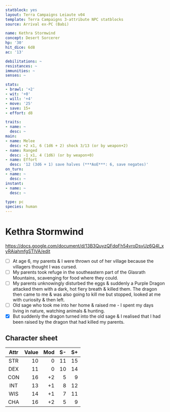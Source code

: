 ```yaml
---
statblock: yes
layout: Terra Campaigns Leiaute v04
template: Terra Campaigns 3-attribute NPC statblocks
source: Arrival ex-PC (Babi)

name: Kethra Stormwind
concept: Desert Sorcerer
hp: '30'
hit_dice: 6d8
ac: '13'

debilitations: ~
resistances: ~
immunities: ~
senses: ~

stats:
- brawl: '+2'
- wit: '+0'
- will: '+4'
- move: '25'
- save: 15+
- effort: d8

traits:
- name: ~
  desc: ~
main:
- name: Melee
  desc: +2 x1, 6 (1d6 + 2) shock 3/13 (or by weapon+2)
- name: Ranged
  desc: -1 x1, 4 (1d6) (or by weapon+0)
- name: Effort
  desc: '12 (3d6 + 1) save halves (***AoE***: 6, save negates)'
on_turn:
- name: ~
  desc: ~
instant:
- name: ~
  desc: ~

type: pc
species: human
---
```


# Kethra Stormwind

https://docs.google.com/document/d/13B3QuyzQFdqFh54vroDsvUz6Q4I_xyRAiahmfgSTlVA/edit

- [ ] At age 6, my parents & I were thrown out of her village because the villagers thought I was cursed. 
- [ ] My parents took refuge in the southeastern part of the Glasrath Mountains, scavenging for food where they could.
- [ ] My parents unknowingly disturbed the eggs & suddenly a Purple Dragon attacked them with a dark, hot fiery breath & killed them. The dragon then came to me & was also going to kill me but stopped, looked at me with curiosity & then left.
- [ ] Old sage who took me into her home & raised me - I spent my days living in nature, watching animals & hunting.
- [x] But suddenly the dragon turned into the old sage & I realised that I had been raised by the dragon that had killed my parents.

## Character sheet

| Attr | Value | Mod |  S- |  S+ |
|:----:| -----:| ---:| ---:| ---:|
| STR  |    10 |   0 |  11 |  15 |
| DEX  |    11 |   0 |  10 |  14 |
| CON  |    16 |  +2 |   5 |   9 |
| INT  |    13 |  +1 |   8 |  12 |
| WIS  |    14 |  +1 |   7 |  11 |
| CHA  |    16 |  +2 |   5 |   9 |

